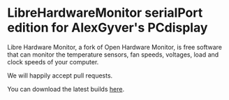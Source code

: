 # LibreHardwareMonitor serialPort edition for AlexGyver's PCdisplay

Libre Hardware Monitor, a fork of Open Hardware Monitor, is free software that can monitor the temperature sensors, fan speeds, voltages, load and clock speeds of your computer.

We will happily accept pull requests.

You can download the latest builds [here](https://yadi.sk/d/YcELPi4ryleRJg).
